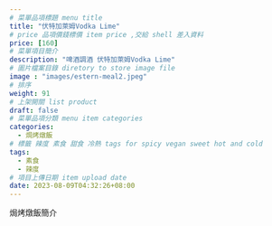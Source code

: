 ```yaml
---
# 菜單品項標題 menu title 
title: "伏特加萊姆Vodka Lime"
# price 品項價錢標價 item price ,交給 shell 差入資料
price: [160] 
# 菜單項目簡介 
description: "啤酒調酒 伏特加萊姆Vodka Lime"
# 圖片檔案目錄 diretory to store image file
image : "images/estern-meal2.jpeg"
# 排序
weight: 91 
# 上架開關 list product 
draft: false
# 菜單品項分類 menu item categories 
categories:
  - 焗烤燉飯
# 標籤 辣度 素食 甜食 冷熱 tags for spicy vegan sweet hot and cold 
tags:
  - 素食
  - 辣度
# 項目上傳日期 item upload date 
date: 2023-08-09T04:32:26+08:00
---
```


焗烤燉飯簡介
